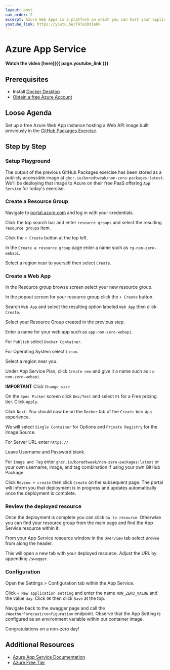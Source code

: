 ```yaml
---
layout: post
nav_order: 2
excerpt: Azure Web Apps is a platform on which you can host your applications
youtube_link: https://youtu.be/T97a3DdIeKk
---
```


# Azure App Service

**Watch the video [here]({{ page.youtube_link }})**

## Prerequisites

- Install [Docker Desktop](https://hub.docker.com/editions/community/docker-ce-desktop-windows)
- [Obtain a free Azure Account](https://azure.microsoft.com/en-us/free/)

## Loose Agenda

Set up a free Azure Web App instance hosting a Web API image built previously in the [GitHub Packages Exercise](2021-11-21-github-packages.md).

## Step by Step

### Setup Playground

The output of the previous GitHub Packages exercise has been stored as a publicly accessible image at `ghcr.io/boredtweak/non-zero-packages:latest`. We'll be deploying that image to Azure on their free PaaS offering `App Service` for today's exercise.

### Create a Resource Group

Navigate to [portal.azure.com](https://portal.azure.com) and log in with your credentials.

Click the top search bar and enter `resource groups` and select the resulting `resource groups` item.

Click the `+ Create` button at the top left.

In the `Create a resource group` page enter a name such as `rg-non-zero-webapi`.

Select a region near to yourself then select `Create`.

### Create a Web App

In the Resource group browse screen select your new resource group.

In the popout screen for your resource group click the `+ Create` button.

Search `Web App` and select the resulting option labeled `Web App` then click `Create`.

Select your Resource Group created in the previous step.

Enter a name for your web app such as `app-non-zero-webapi`.

For `Publish` select `Docker Container`.

For Operating System select `Linux`.

Select a region near you.

Under App Service Plan, click `Create new` and give it a name such as `sp-non-zero-webapi`.

**IMPORTANT**
Click `Change size`

On the `Spec Picker` screen click `Dev/Test` and select `F1` for a Free pricing tier. Click `Apply`.

Click `Next`. You should now be on the `Docker` tab of the `Create Web App` experience.

We will select `Single Container` for Options and `Private Registry` for the Image Source.

For Server URL enter `https://`

Leave Username and Password blank.

For `Image and Tag` enter `ghcr.io/boredtweak/non-zero-packages:latest` or your own username, image, and tag combination if using your own GitHub Package.

Click `Review + create` then click `Create` on the subsequent page. The portal will inform you that deployment is in progress and updates automatically once the deployment is complete.

### Review the deployed resource

Once the deployment is complete you can click `Go to resource`. Otherwise you can find your resource group from the main page and find the App Service resource within it.

From your App Service resource window in the `Overview` tab select `Browse` from along the header.

This will open a new tab with your deployed resource. Adjust the URL by appending `/swagger`.

### Configuration

Open the Settings > Configuration tab within the App Service.

Click `+ New application setting` and enter the name `NON_ZERO_VALUE` and the value `day`. Click `OK` then click `Save` at the top.

Navigate back to the swagger page and call the `/WeatherForecast/configuration` endpoint. Observe that the App Setting is configured as an environment variable within our container image.

Congratulations on a non-zero day!

## Additional Resources

- [Azure App Service Documentation](https://docs.microsoft.com/en-us/azure/app-service/overview)
- [Azure Free Tier](https://azure.microsoft.com/free)
